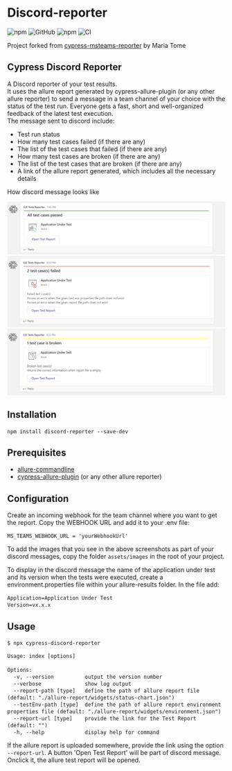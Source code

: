 # Discord-reporter

![npm](https://img.shields.io/npm/v/cypress-msteams-reporter) ![GitHub](https://img.shields.io/github/license/maritome/cypress-msteams-reporter) ![npm](https://img.shields.io/npm/dm/cypress-msteams-reporter) ![CI](https://github.com/maritome/cypress-msteams-reporter/workflows/CI/badge.svg?branch=main)

Project forked from [cypress-msteams-reporter](https://github.com/maritome/cypress-msteams-reporter) by Maria Tome
## Cypress Discord Reporter

A Discord reporter of your test results.  
It uses the allure report generated by cypress-allure-plugin (or any other allure reporter) to send a message in a team channel of your choice with the status of the test run.
Everyone gets a fast, short and well-organized feedback of the latest test execution.  
The message sent to discord include:

- Test run status
- How many test cases failed (if there are any)
- The list of the test cases that failed (if there are any)
- How many test cases are broken (if there are any)
- The list of the test cases that are broken (if there are any)
- A link of the allure report generated, which includes all the necessary details

How discord message looks like

![All test cases passed](/assets/screenshots/report-passed.PNG)
![Some test cases failed](/assets/screenshots/report-failed.PNG)
![Some test cases are broken](/assets/screenshots/report-broken.PNG)

## Installation

```
npm install discord-reporter --save-dev
```

## Prerequisites

- [allure-commandline](https://www.npmjs.com/package/allure-commandline)
- [cypress-allure-plugin](https://www.npmjs.com/package/@shelex/cypress-allure-plugin) (or any other allure reporter)

## Configuration

Create an incoming webhook for the team channel where you want to get the report. Copy the WEBHOOK URL and add it to your .env file:

```
MS_TEAMS_WEBHOOK_URL = 'yourWebhookUrl'
```

To add the images that you see in the above screenshots as part of your discord messages, copy the folder `assets/images` in the root of your project.

To display in the discord message the name of the application under test and its version when the tests were executed, create a environment.properties file within your allure-results folder. In the file add:

```
Application=Application Under Test
Version=vx.x.x
```

## Usage

```
$ npx cypress-discord-reporter
```

```
Usage: index [options]

Options:
  -v, --version          output the version number
  --verbose              show log output
  --report-path [type]   define the path of allure report file (default: "./allure-report/widgets/status-chart.json")
  --testEnv-path [type]  define the path of allure report environment properties file (default: "./allure-report/widgets/environment.json")
  --report-url [type]    provide the link for the Test Report (default: "")
  -h, --help             display help for command
```

If the allure report is uploaded somewhere, provide the link using the option `--report-url`. A button 'Open Test Report' will be part of discord message. Onclick it, the allure test report will be opened.
